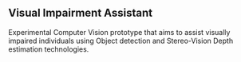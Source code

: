 ## Visual Impairment Assistant
Experimental Computer Vision prototype that aims to assist visually impaired individuals using Object detection and Stereo-Vision Depth estimation technologies.
